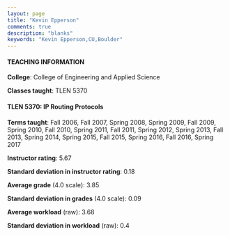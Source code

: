 ```yaml
---
layout: page
title: "Kevin Epperson" 
comments: true
description: "blanks"
keywords: "Kevin Epperson,CU,Boulder"
---
```

<head>
<script src="https://ajax.googleapis.com/ajax/libs/jquery/2.1.3/jquery.min.js"></script>
<script src="https://dl.dropboxusercontent.com/s/pc42nxpaw1ea4o9/highcharts.js?dl=0"></script>
<!-- <script src="../assets/js/highcharts.js"></script> -->
<style type="text/css">@font-face {
	font-family: "Bebas Neue";
	src: url(https://www.filehosting.org/file/details/544349/BebasNeue Regular.otf) format("opentype");
	}
	h1.Bebas { 
		font-family: "Bebas Neue", Verdana, Tahoma;
	}
</style>
</head>
	   
#### TEACHING INFORMATION

**College**: College of Engineering and Applied Science

**Classes taught**: TLEN 5370

#### TLEN 5370: IP Routing Protocols

**Terms taught**: Fall 2006, Fall 2007, Spring 2008, Spring 2009, Fall 2009, Spring 2010, Fall 2010, Spring 2011, Fall 2011, Spring 2012, Spring 2013, Fall 2013, Spring 2014, Spring 2015, Fall 2015, Spring 2016, Fall 2016, Spring 2017

**Instructor rating**: 5.67

**Standard deviation in instructor rating**: 0.18

**Average grade** (4.0 scale): 3.85

**Standard deviation in grades** (4.0 scale): 0.09

**Average workload** (raw): 3.68

**Standard deviation in workload** (raw): 0.4

